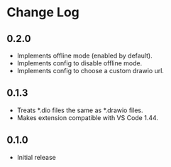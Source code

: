 # Change Log

## 0.2.0

-   Implements offline mode (enabled by default).
-   Implements config to disable offline mode.
-   Implements config to choose a custom drawio url.

## 0.1.3

-   Treats \*.dio files the same as \*.drawio files.
-   Makes extension compatible with VS Code 1.44.

## 0.1.0

-   Initial release
